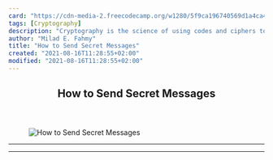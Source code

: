 ```yaml
---
card: "https://cdn-media-2.freecodecamp.org/w1280/5f9ca196740569d1a4ca4f7c.jpg"
tags: [Cryptography]
description: "Cryptography is the science of using codes and ciphers to pro"
author: "Milad E. Fahmy"
title: "How to Send Secret Messages"
created: "2021-08-16T11:28:55+02:00"
modified: "2021-08-16T11:28:55+02:00"
---
```

<div class="site-wrapper">
<main id="site-main" class="site-main outer">
<div class="inner">
<article class="post-full post tag-cryptography tag-technology ">
<header class="post-full-header">
<h1 class="post-full-title">How to Send Secret&nbsp;Messages</h1>
</header>
<figure class="post-full-image">
<picture>
<source media="(max-width: 700px)" sizes="1px" srcset="data:image/gif;base64,R0lGODlhAQABAIAAAAAAAP///yH5BAEAAAAALAAAAAABAAEAAAIBRAA7 1w">
<source media="(min-width: 701px)" sizes="(max-width: 800px) 400px,
(max-width: 1170px) 700px,
1400px" srcset="https://cdn-media-2.freecodecamp.org/w1280/5f9ca196740569d1a4ca4f7c.jpg 300w,
https://cdn-media-2.freecodecamp.org/w1280/5f9ca196740569d1a4ca4f7c.jpg 600w,
https://cdn-media-2.freecodecamp.org/w1280/5f9ca196740569d1a4ca4f7c.jpg 1000w,
https://cdn-media-2.freecodecamp.org/w1280/5f9ca196740569d1a4ca4f7c.jpg 2000w">
<img onerror="this.style.display='none'" src="https://cdn-media-2.freecodecamp.org/w1280/5f9ca196740569d1a4ca4f7c.jpg" alt="How to Send Secret&nbsp;Messages">
</picture>
</figure>
<section class="post-full-content">
<div class="post-content">
</figure>
</div>
<hr>
<hr>
</section>
</article>
</div>
</main>
</div>
<!-- Google Tag Manager (noscript) -->
<!-- End Google Tag Manager (noscript) -->
